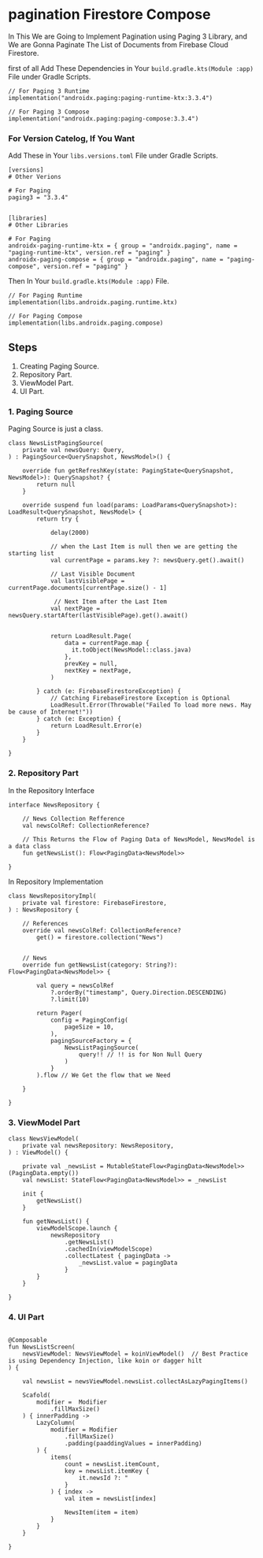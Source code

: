 # pagination Firestore Compose
In This We are Going to Implement Pagination using Paging 3 Library,  and We are Gonna Paginate The List of Documents from Firebase Cloud Firestore.


first of all Add These Dependencies in Your ``` build.gradle.kts(Module :app) ``` File under Gradle Scripts.
```
// For Paging 3 Runtime
implementation("androidx.paging:paging-runtime-ktx:3.3.4")

// For Paging 3 Compose
implementation("androidx.paging:paging-compose:3.3.4")

```

### For Version Catelog, If You Want

Add These in Your ``` libs.versions.toml ``` File under Gradle Scripts.
```
[versions]
# Other Verions

# For Paging
paging3 = "3.3.4"


[libraries]
# Other Libraries

# For Paging
androidx-paging-runtime-ktx = { group = "androidx.paging", name = "paging-runtime-ktx", version.ref = "paging" }
androidx-paging-compose = { group = "androidx.paging", name = "paging-compose", version.ref = "paging" }

```

Then In Your ``` build.gradle.kts(Module :app) ``` File.

```
// For Paging Runtime
implementation(libs.androidx.paging.runtime.ktx)

// For Paging Compose
implementation(libs.androidx.paging.compose)

```

## Steps

1. Creating Paging Source.
2. Repository Part.
3. ViewModel Part.
4. UI Part.

### 1. Paging Source
Paging Source is just a class.
```
class NewsListPagingSource(
    private val newsQuery: Query,
) : PagingSource<QuerySnapshot, NewsModel>() {

    override fun getRefreshKey(state: PagingState<QuerySnapshot, NewsModel>): QuerySnapshot? {
        return null
    }

    override suspend fun load(params: LoadParams<QuerySnapshot>): LoadResult<QuerySnapshot, NewsModel> {
        return try {

            delay(2000)

            // when the Last Item is null then we are getting the starting list
            val currentPage = params.key ?: newsQuery.get().await()

            // Last Visible Document
            val lastVisiblePage = currentPage.documents[currentPage.size() - 1]

             // Next Item after the Last Item
            val nextPage = newsQuery.startAfter(lastVisiblePage).get().await()


            return LoadResult.Page(
                data = currentPage.map {
                  it.toObject(NewsModel::class.java)
                },
                prevKey = null,
                nextKey = nextPage,
            )

        } catch (e: FirebaseFirestoreException) {
            // Catching FirebaseFirestore Exception is Optional
            LoadResult.Error(Throwable("Failed To load more news. May be cause of Internet!")) 
        } catch (e: Exception) {
            return LoadResult.Error(e)
        }
    }

}

```



### 2. Repository Part

In the Repository Interface

```
interface NewsRepository {

    // News Collection Refference
    val newsColRef: CollectionReference? 

    // This Returns the Flow of Paging Data of NewsModel, NewsModel is a data class
    fun getNewsList(): Flow<PagingData<NewsModel>> 

}

```

In Repository Implementation

```
class NewsRepositoryImpl(
    private val firestore: FirebaseFirestore,
) : NewsRepository {

    // References
    override val newsColRef: CollectionReference?
        get() = firestore.collection("News")


    // News
    override fun getNewsList(category: String?): Flow<PagingData<NewsModel>> {

        val query = newsColRef
            ?.orderBy("timestamp", Query.Direction.DESCENDING)
            ?.limit(10)

        return Pager(
            config = PagingConfig(
                pageSize = 10,
            ),
            pagingSourceFactory = {
                NewsListPagingSource(
                    query!! // !! is for Non Null Query
                )
            }
        ).flow // We Get the flow that we Need

    }

}

```




### 3. ViewModel Part

```
class NewsViewModel(
    private val newsRepository: NewsRepository,
) : ViewModel() {

    private val _newsList = MutableStateFlow<PagingData<NewsModel>>(PagingData.empty())
    val newsList: StateFlow<PagingData<NewsModel>> = _newsList

    init {
        getNewsList()
    }

    fun getNewsList() {
        viewModelScope.launch {
            newsRepository
                .getNewsList()
                .cachedIn(viewModelScope)
                .collectLatest { pagingData ->
                    _newsList.value = pagingData
                }
        }
    }

}

```



### 4. UI Part

```

@Composable
fun NewsListScreen(
    newsViewModel: NewsViewModel = koinViewModel()  // Best Practice is using Dependency Injection, like koin or dagger hilt
) {

    val newsList = newsViewModel.newsList.collectAsLazyPagingItems()

    Scafold(
        modifier =  Modifier
            .fillMaxSize()
    ) { innerPadding ->
        LazyColumn(
            modifier = Modifier
                .fillMaxSize()
                .padding(paaddingValues = innerPadding)
        ) {
            items(
                count = newsList.itemCount,
                key = newsList.itemKey {
                    it.newsId ?: "
                }
            ) { index ->
                val item = newsList[index]

                NewsItem(item = item)
            }
        }
    }

}

```
